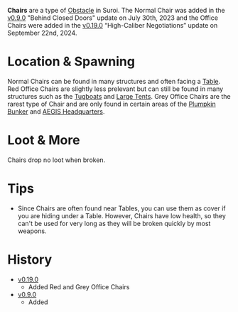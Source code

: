 **Chairs** are a type of [Obstacle](/obstacles) in Suroi. The Normal Chair was added in the [v0.9.0](https://github.com/HasangerGames/suroi/releases/tag/v0.9.0) "Behind Closed Doors" update on July 30th, 2023 and the Office Chairs were added in the [v0.19.0](https://github.com/HasangerGames/suroi/releases/tag/v0.19.0) “High-Caliber Negotiations” update on September 22nd, 2024.

# Location & Spawning

Normal Chairs can be found in many structures and often facing a [Table](/obstacles/tables). Red Office Chairs are slightly less prelevant but can still be found in many structures such as the [Tugboats](/buildings/tugboats) and [Large Tents](/buildings/tents). Grey Office Chairs are the rarest type of Chair and are only found in certain areas of the [Plumpkin Bunker](/buildings/plumpkin_bunker_meta) and [AEGIS Headquarters](/buildings/headquarters).

# Loot & More

Chairs drop no loot when broken.

# Tips

- Since Chairs are often found near Tables, you can use them as cover if you are hiding under a Table. However, Chairs have low health, so they can't be used for very long as they will be broken quickly by most weapons.

# History

- [v0.19.0](https://github.com/HasangerGames/suroi/releases/tag/v0.19.0)
  - Added Red and Grey Office Chairs
- [v0.9.0](https://github.com/HasangerGames/suroi/releases/tag/v0.9.0)
  - Added
